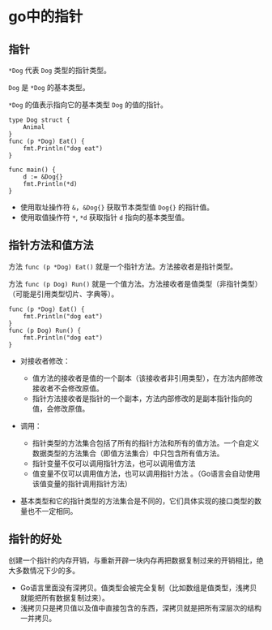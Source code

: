 # go中的指针

## 指针

`*Dog` 代表 `Dog` 类型的指针类型。

`Dog` 是 `*Dog` 的基本类型。

`*Dog` 的值表示指向它的基本类型 `Dog` 的值的指针。

```
type Dog struct {
	Animal
}
func (p *Dog) Eat() {
	fmt.Println("dog eat")
}

func main() {
	d := &Dog{}
	fmt.Println(*d)
}
```

- 使用取址操作符 `&`，`&Dog{}` 获取节本类型值 `Dog{}` 的指针值。
- 使用取值操作符 `*`, `*d` 获取指针 `d` 指向的基本类型值。

## 指针方法和值方法

方法 `func (p *Dog) Eat()` 就是一个指针方法。方法接收者是指针类型。

方法 `func (p Dog) Run()` 就是一个值方法。方法接收者是值类型（非指针类型）（可能是引用类型切片、字典等）。

```
func (p *Dog) Eat() {
	fmt.Println("dog eat")
}
func (p Dog) Run() {
	fmt.Println("dog eat")
}
```
- 对接收者修改：
    - 值方法的接收者是值的一个副本（该接收者非引用类型），在方法内部修改接收者不会修改原值。
    - 指针方法接收者是指针的一个副本，方法内部修改的是副本指针指向的值，会修改原值。

- 调用：
    - 指针类型的方法集合包括了所有的指针方法和所有的值方法。一个自定义数据类型的方法集合（即值方法集合）中只包含所有值方法。
    - 指针变量不仅可以调用指针方法，也可以调用值方法
    - 值变量不仅可以调用值方法，也可以调用指针方法
。（Go语言会自动使用该值变量的指针调用指针方法）


- 基本类型和它的指针类型的方法集合是不同的，它们具体实现的接口类型的数量也不一定相同。


## 指针的好处

创建一个指针的内存开销，与重新开辟一块内存再把数据复制过来的开销相比，绝大多数情况下少的多。

- Go语言里面没有深拷贝。值类型会被完全复制（比如数组是值类型，浅拷贝就能把所有数据复制过来）。
- 浅拷贝只是拷贝值以及值中直接包含的东西，深拷贝就是把所有深层次的结构一并拷贝。



